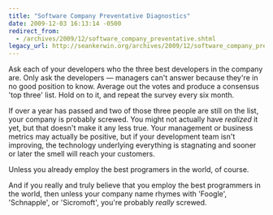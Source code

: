 ```yaml
---
title: "Software Company Preventative Diagnostics"
date: 2009-12-03 16:13:14 -0500
redirect_from:
  - /archives/2009/12/software_company_preventative.shtml
legacy_url: http://seankerwin.org/archives/2009/12/software_company_preventative.shtml
---
```

Ask each of your developers who the three best developers in the company are. Only ask the developers — managers can't answer because they're in no good position to know. Average out the votes and produce a consensus 'top three' list. Hold on to it, and repeat the survey every six month.  

If over a year has passed and two of those three people are still on the list, your company is probably screwed. You might not actually have _realized_ it yet, but that doesn't make it any less true. Your management or business metrics may actually be positive, but if your development team isn't improving, the technology underlying everything is stagnating and sooner or later the smell will reach your customers.  

Unless you already employ the best programers in the world, of course.  

And if you really and truly believe that you employ the best programmers in the world, then unless your company name rhymes with 'Foogle', 'Schnapple', or 'Sicromoft', you're probably _really_ screwed.
